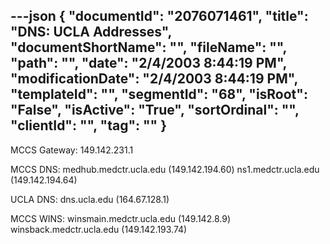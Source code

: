 ---json
{
  "documentId": "2076071461",
  "title": "DNS: UCLA Addresses",
  "documentShortName": "",
  "fileName": "",
  "path": "",
  "date": "2/4/2003 8:44:19 PM",
  "modificationDate": "2/4/2003 8:44:19 PM",
  "templateId": "",
  "segmentId": "68",
  "isRoot": "False",
  "isActive": "True",
  "sortOrdinal": "",
  "clientId": "",
  "tag": ""
}
---

MCCS Gateway:
149.142.231.1

MCCS DNS:
medhub.medctr.ucla.edu (149.142.194.60)
ns1.medctr.ucla.edu (149.142.194.64)

UCLA DNS:
dns.ucla.edu (164.67.128.1)

MCCS WINS:
winsmain.medctr.ucla.edu (149.142.8.9)
winsback.medctr.ucla.edu (149.142.193.74)
